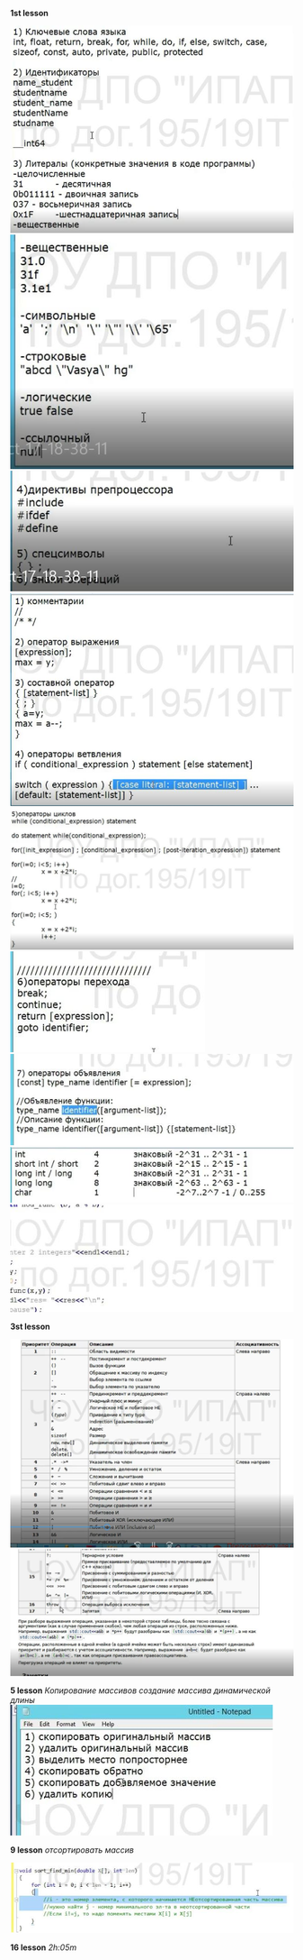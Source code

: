 **1st lesson**

![1.jpg](../../images/c++/1.jpg)
![2.JPG](../../images/c++/2.JPG)
![3.JPG](../../images/c++/3.JPG)
![4.JPG](../../images/c++/4.JPG)
![5.JPG](../../images/c++/5.JPG)
![6.jpeg](../../images/c++/6.jpeg)
![7.jpeg](../../images/c++/7.jpeg)
![8.jpeg](../../images/c++/8.jpeg)
![9.jpeg](../../images/c++/9.jpeg)

**3st lesson**

![10.JPG](../../images/c++/10.JPG)
![11.JPG](../../images/c++/11.JPG)
 
**5 lesson**
*Копирование массивов*
*создание массива динамической длины*
![12.JPG](../../images/c++/12.jpeg)

**9 lesson**
*отсортировать массив*

![9-1.jpeg](../../images/c++/9-1.jpeg)

**16 lesson**
*2h:05m*
